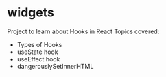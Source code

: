 # widgets

Project to learn about Hooks in React
Topics covered:
* Types of Hooks
* useState hook
* useEffect hook
* dangerouslySetInnerHTML